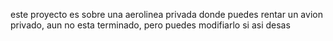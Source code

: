 este proyecto es sobre una aerolinea privada donde puedes rentar un avion privado, aun no esta terminado, pero puedes modifiarlo si asi desas
